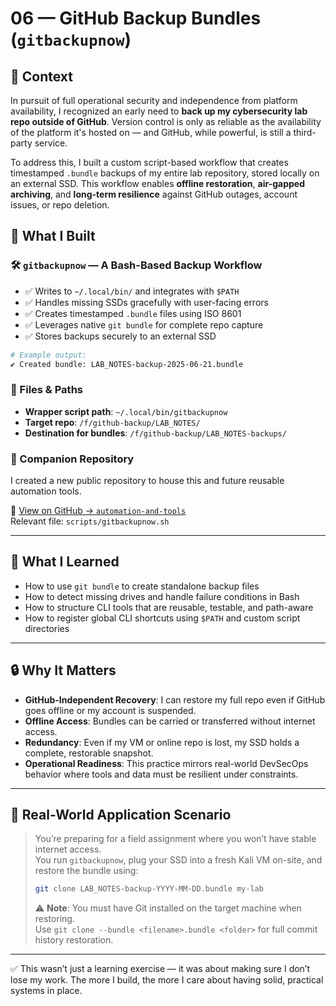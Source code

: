 # 06 — GitHub Backup Bundles (`gitbackupnow`)

## 🧩 Context

In pursuit of full operational security and independence from platform availability, I recognized an early need to **back up my cybersecurity lab repo outside of GitHub**. Version control is only as reliable as the availability of the platform it's hosted on — and GitHub, while powerful, is still a third-party service.

To address this, I built a custom script-based workflow that creates timestamped `.bundle` backups of my entire lab repository, stored locally on an external SSD. This workflow enables **offline restoration**, **air-gapped archiving**, and **long-term resilience** against GitHub outages, account issues, or repo deletion.

## 🔧 What I Built

### 🛠️ `gitbackupnow` — A Bash-Based Backup Workflow

- ✅ Writes to `~/.local/bin/` and integrates with `$PATH`
- ✅ Handles missing SSDs gracefully with user-facing errors
- ✅ Creates timestamped `.bundle` files using ISO 8601
- ✅ Leverages native `git bundle` for complete repo capture
- ✅ Stores backups securely to an external SSD

```bash
# Example output:
✔️ Created bundle: LAB_NOTES-backup-2025-06-21.bundle
```

### 📂 Files & Paths

- **Wrapper script path**: `~/.local/bin/gitbackupnow`
- **Target repo**: `/f/github-backup/LAB_NOTES/`
- **Destination for bundles**: `/f/github-backup/LAB_NOTES-backups/`

### 📁 Companion Repository

I created a new public repository to house this and future reusable automation tools.

🔗 [View on GitHub → `automation-and-tools`](https://github.com/00rders/automation-and-tools)  
Relevant file: `scripts/gitbackupnow.sh`

---

## 🧠 What I Learned

- How to use `git bundle` to create standalone backup files
- How to detect missing drives and handle failure conditions in Bash
- How to structure CLI tools that are reusable, testable, and path-aware
- How to register global CLI shortcuts using `$PATH` and custom script directories

---

## 🔒 Why It Matters

- **GitHub-Independent Recovery**: I can restore my full repo even if GitHub goes offline or my account is suspended.
- **Offline Access**: Bundles can be carried or transferred without internet access.
- **Redundancy**: Even if my VM or online repo is lost, my SSD holds a complete, restorable snapshot.
- **Operational Readiness**: This practice mirrors real-world DevSecOps behavior where tools and data must be resilient under constraints.

---

## 🧩 Real-World Application Scenario

> You’re preparing for a field assignment where you won’t have stable internet access.  
> You run `gitbackupnow`, plug your SSD into a fresh Kali VM on-site, and restore the bundle using:
>
> ```bash
> git clone LAB_NOTES-backup-YYYY-MM-DD.bundle my-lab
> ```
> ⚠️ **Note**: You must have Git installed on the target machine when restoring.  
> Use `git clone --bundle <filename>.bundle <folder>` for full commit history restoration.

---

✅ This wasn’t just a learning exercise — it was about making sure I don’t lose my work. The more I build, the more I care about having solid, practical systems in place.

